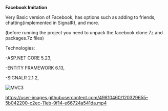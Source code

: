 **Facebook Imitation**


Very Basic version of Facebook, has options such as adding to friends, chatting(implemented in SignalR), and more.


(before running the project you need to unpack the facebook clone.7z and packages.7z files)

Technologies:


-ASP.NET CORE 5.23,


-ENTITY FRAMEWORK 6.13,


-SIGNALR 2.1.2,


![MVC3](https://user-images.githubusercontent.com/49810460/119379234-83be6300-bcbf-11eb-82d7-6b9abb510000.png)


https://user-images.githubusercontent.com/49810460/120329655-5b042200-c2ec-11eb-9f14-e66724a541da.mp4
